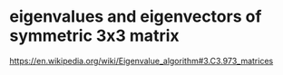 # eigenvalues and eigenvectors of symmetric 3x3 matrix

https://en.wikipedia.org/wiki/Eigenvalue_algorithm#3.C3.973_matrices
